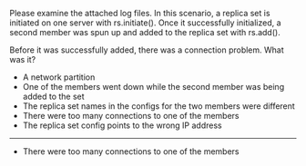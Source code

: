 Please examine the attached log files. In this scenario, a replica set is initiated on one server with rs.initiate(). Once it successfully initialized, a second member was spun up and added to the replica set with rs.add().

Before it was successfully added, there was a connection problem. What was it?
* A network partition
* One of the members went down while the second member was being added to the set
* The replica set names in the configs for the two members were different
* There were too many connections to one of the members
* The replica set config points to the wrong IP address

----

* There were too many connections to one of the members 
